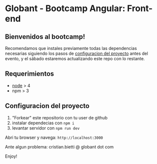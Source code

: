 # Globant - Bootcamp Angular: Front-end

## Bienvenidos al bootcamp!
  
Recomendamos que instales previamente todas las dependencias necesarias siguiendo los pasos de [configuracion del proyecto](#configuracion-del-proyecto) antes del evento, y el sábado estaremos actualizando este repo con lo restante.

## Requerimientos

* [node](https://nodejs.org/en/) > 4
* npm > 3

## Configuracion del proyecto

1) "Forkear" este repositorio con tu user de github  
2) instalar dependecias con `npm i`  
3) levantar servidor con `npm run dev`

Abri tu browser y navega: `http://localhost:3000`

Ante algun problema: cristian.bietti @ globant dot com

Enjoy!
